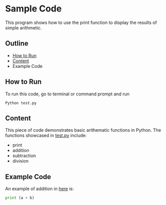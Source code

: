 # Sample Code

This program shows how to use the print function to display the results of simple arithmetic. 

## Outline
* [How to Run](#howtorun)
* [Content](#content)
* Example Code

## How to Run
To run this code, go to terminal or command prompt and run 


```
Python test.py
```


## Content

This piece of code demonstrates basic arithematic functions in Python.
The functions showcased in [test.py](test.py) include:

- print
- addition
- subtraction
- division

## Example Code

An example of addition in [here](test.py) is:
```Python
print (a + b)
```